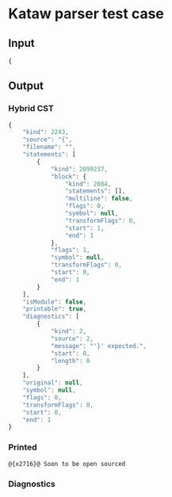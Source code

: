 # Kataw parser test case

## Input

`````js
{
`````

## Output

### Hybrid CST

```javascript
{
    "kind": 2243,
    "source": "{",
    "filename": "",
    "statements": [
        {
            "kind": 2099237,
            "block": {
                "kind": 2084,
                "statements": [],
                "multiline": false,
                "flags": 0,
                "symbol": null,
                "transformFlags": 0,
                "start": 1,
                "end": 1
            },
            "flags": 1,
            "symbol": null,
            "transformFlags": 0,
            "start": 0,
            "end": 1
        }
    ],
    "isModule": false,
    "printable": true,
    "diagnostics": [
        {
            "kind": 2,
            "source": 2,
            "message": "'}' expected.",
            "start": 0,
            "length": 0
        }
    ],
    "original": null,
    "symbol": null,
    "flags": 0,
    "transformFlags": 0,
    "start": 0,
    "end": 1
}
```

### Printed

```javascript
@{x2716}@ Soon to be open sourced
```

### Diagnostics

```javascript

```

